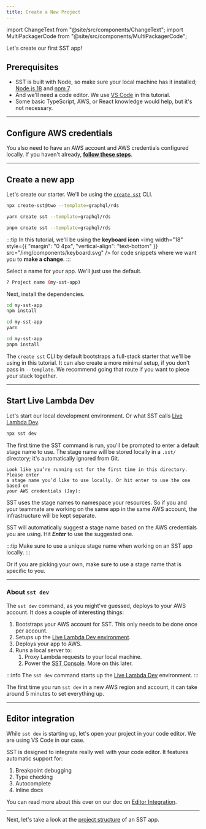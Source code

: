 ```yaml
---
title: Create a New Project
---
```


import ChangeText from "@site/src/components/ChangeText";
import MultiPackagerCode from "@site/src/components/MultiPackagerCode";

Let's create our first SST app!

## Prerequisites

- SST is built with Node, so make sure your local machine has it installed; [Node.js 18](https://nodejs.org/) and [npm 7](https://www.npmjs.com/).
- And we'll need a code editor. We use [VS Code](https://code.visualstudio.com/) in this tutorial.
- Some basic TypeScript, AWS, or React knowledge would help, but it's not necessary.

---

## Configure AWS credentials

You also need to have an AWS account and AWS credentials configured locally. If you haven't already, [**follow these steps**](../advanced/iam-credentials.md#loading-from-a-file).

---

## Create a new app

<ChangeText>

Let's create our starter. We'll be using the [`create sst`](../packages/create-sst.md) CLI.

</ChangeText>
<MultiPackagerCode>
<TabItem value="npm">

```bash
npx create-sst@two --template=graphql/rds
```

</TabItem>
<TabItem value="yarn">

```bash
yarn create sst --template=graphql/rds
```

</TabItem>
<TabItem value="pnpm">

```bash
pnpm create sst --template=graphql/rds
```

</TabItem>
</MultiPackagerCode>

:::tip
In this tutorial, we'll be using the **keyboard icon** <img width="18" style={{ "margin": "0 4px", "vertical-align": "text-bottom" }} src="/img/components/keyboard.svg" /> for code snippets where we want you to **make a change**.
:::

Select a name for your app. We'll just use the default.

```bash
? Project name (my-sst-app)
```

<ChangeText>

Next, install the dependencies.

</ChangeText>

<MultiPackagerCode>
<TabItem value="npm">

```bash
cd my-sst-app
npm install
```

</TabItem>
<TabItem value="yarn">

```bash
cd my-sst-app
yarn
```

</TabItem>
<TabItem value="pnpm">

```bash
cd my-sst-app
pnpm install
```

</TabItem>
</MultiPackagerCode>

The `create sst` CLI by default bootstraps a full-stack starter that we'll be using in this tutorial. It can also create a more minimal setup, if you don't pass in `--template`. We recommend going that route if you want to piece your stack together.

---

## Start Live Lambda Dev

<ChangeText>

Let's start our local development environment. Or what SST calls [Live Lambda Dev](../live-lambda-development.md).

</ChangeText>

```bash
npx sst dev
```

The first time the SST command is run, you'll be prompted to enter a default stage name to use. The stage name will be stored locally in a `.sst/` directory; it's automatically ignored from Git.

```
Look like you’re running sst for the first time in this directory. Please enter
a stage name you’d like to use locally. Or hit enter to use the one based on
your AWS credentials (Jay):
```

SST uses the stage names to namespace your resources. So if you and your teammate are working on the same app in the same AWS account, the infrastructure will be kept separate.

SST will automatically suggest a stage name based on the AWS credentials you are using. Hit **_Enter_** to use the suggested one.

:::tip
Make sure to use a unique stage name when working on an SST app locally.
:::

Or if you are picking your own, make sure to use a stage name that is specific to you.

---

### About `sst dev`

The `sst dev` command, as you might've guessed, deploys to your AWS account. It does a couple of interesting things:

1. Bootstraps your AWS account for SST. This only needs to be done once per account.
1. Setups up the [Live Lambda Dev environment](../live-lambda-development.md).
1. Deploys your app to AWS.
1. Runs a local server to:
   1. Proxy Lambda requests to your local machine.
   2. Power the [SST Console](../console.md). More on this later.

:::info
The `sst dev` command starts up the [Live Lambda Dev](../live-lambda-development.md) environment.
:::

The first time you run `sst dev` in a new AWS region and account, it can take around 5 minutes to set everything up.

---

## Editor integration

While `sst dev` is starting up, let's open your project in your code editor. We are using VS Code in our case.

SST is designed to integrate really well with your code editor. It features automatic support for:

1. Breakpoint debugging
2. Type checking
3. Autocomplete
4. Inline docs

You can read more about this over on our doc on [Editor Integration](../editor-integration.md).

---

Next, let's take a look at the [project structure](project-structure.md) of an SST app.
